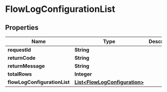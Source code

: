 
# FlowLogConfigurationList

## Properties
Name | Type | Description | Notes
------------ | ------------- | ------------- | -------------
**requestId** | **String** |  |  [optional]
**returnCode** | **String** |  |  [optional]
**returnMessage** | **String** |  |  [optional]
**totalRows** | **Integer** |  |  [optional]
**flowLogConfigurationList** | [**List&lt;FlowLogConfiguration&gt;**](FlowLogConfiguration.md) |  |  [optional]



